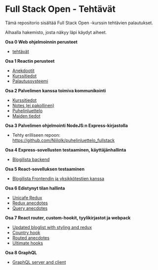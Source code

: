# Full Stack Open - Tehtävät

Tämä repositorio sisältää Full Stack Open -kurssin tehtävien palautukset.

Alhaalla hakemisto, josta näkyy läpi käydyt aiheet.

**Osa 0 Web ohjelmoinnin perusteet**

  - [tehtävät](osa0/)
  
**Osa 1 Reactin perusteet**
  - [Anekdootit](osa1/anekdootit)
  - [Kurssitiedot](osa1/kurssitiedot)
  - [Palautussysteemi](osa1/palautussysteemi)

**Osa 2 Palvelimen kanssa toimiva kommunikointi**
  - [Kurssitiedot](osa2/kurssitiedot)
  - [Notes (ei pakollinen)](osa2/notes)
  - [Puhelinluettelo](osa2/puhelinluettelo)
  - [Maiden tiedot](osa2/maiden_tiedot)

**Osa 3 Palvelimen ohjelmointi NodeJS:n Express-kirjastolla**
  - Tehty erilliseen repoon: https://github.com/NiiloIk/puhelinluettelo_fullstack

**Osa 4 Express-sovellusten testaaminen, käyttäjänhallinta**
  - [Blogilista backend](osa4/blogilista)

**Osa 5 React-sovelluksen testaaminen**
  - [Blogilista Frontendin ja yksikkötestien kanssa](osa5)

**Osa 6 Edistynyt tilan hallinta**
  - [Unicafe Redux](osa6/unicafe-redux)
  - [Redux anecdotes](osa6/redux-anecdotes)
  - [Query anecdotes](osa6/query-anecdotes)

**Osa 7 React router, custom-hookit, tyylikirjastot ja webpack**
  - [Updated bloglist with styling and redux](osa7/bloglist-updated)
  - [Country hook](osa7/country-hook)
  - [Routed anecdotes](osa7/routed-anecdotes)
  - [Ultimate hooks](osa7/ultimate-hooks)

**Osa 8 GraphQL**
  - [GraphQL server and client](osa8/)
